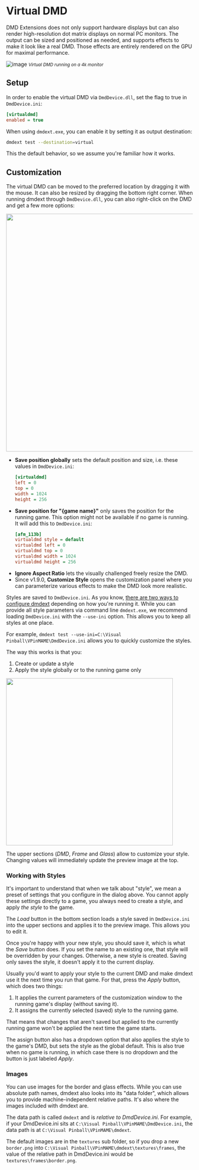 ﻿# Virtual DMD

DMD Extensions does not only support hardware displays but can also render 
high-resolution dot matrix displays on normal PC monitors. The output can
be sized and positioned as needed, and supports effects to make it look like
a real DMD. Those effects are entirely rendered on the GPU for maximal 
performance.

![image](https://user-images.githubusercontent.com/70426/109708090-3ee0cf80-7b9b-11eb-9fdd-83523aa265f9.png)
<small>*Virtual DMD running on a 4k monitor*</small>

## Setup

In order to enable the virtual DMD via `DmdDevice.dll`, set the flag to true 
in `DmdDevice.ini`:

```ini
[virtualdmd]
enabled = true
```

When using `dmdext.exe`, you can enable it by setting it as output destination:

```bash
dmdext test --destination=virtual
```

This the default behavior, so we assume you're familiar how it works.

## Customization

The virtual DMD can be moved to the preferred location by dragging it with the mouse. It can also
be resized by dragging the bottom right corner. When running dmdext through `DmdDevice.dll`, you
can also right-click on the DMD and get a few more options:

<img width="640" src="https://user-images.githubusercontent.com/70426/109722467-02b66a80-7bad-11eb-857b-b3e258dcd083.png"/>

- **Save position globally** sets the default position and size, i.e. these 
  values in `DmdDevice.ini`:
  ```ini
  [virtualdmd]
  left = 0
  top = 0
  width = 1024
  height = 256
  ```
- **Save position for "{game name}"** only saves the position for the running game.
  This option might not be available if no game is running. It will add this to 
  `DmdDevice.ini`:
  ```ini
  [afm_113b]
  virtualdmd style = default
  virtualdmd left = 0
  virtualdmd top = 0
  virtualdmd width = 1024
  virtualdmd height = 256
  ```  
- **Ignore Aspect Ratio** lets the visually challenged freely resize the DMD.
- Since v1.9.0, **Customize Style** opens the customization panel where you
  can parameterize various effects to make the DMD look more realistic.

Styles are saved to `DmdDevice.ini`. As you know, [there are two ways to 
configure dmdext](https://github.com/freezy/dmd-extensions#configuration) 
depending on how you're running it. While you can provide all style parameters
via command line `dmdext.exe`, we recommend loading `DmdDevice.ini` with the 
`--use-ini` option. This allows you to keep all styles at one place.

For example, `dmdext test --use-ini=C:\Visual Pinball\VPinMAME\DmdDevice.ini` 
allows you to quickly customize the styles.

The way this works is that you:

1. Create or update a style
2. Apply the style globally or to the running game only

<img width="450" src="https://user-images.githubusercontent.com/70426/109726696-6fccfe80-7bb3-11eb-97a9-34fe00087031.png"/>

The upper sections (*DMD*, *Frame* and *Glass*) allow to customize your style. 
Changing values will immediately update the preview image at the top.

### Working with Styles

It's important to understand that when we talk about "style", we mean a preset 
of settings that you configure in the dialog above. You cannot apply these 
settings directly to a game, you always need to create a style, and apply 
*the style* to the game.

The *Load* button in the bottom section loads a style saved in `DmdDevice.ini`
into the upper sections and applies it to the preview image. This allows you to 
edit it.

Once you're happy with your new style, you should save it, which is what the 
*Save* button does. If you set the name to an existing one, that style will
be overridden by your changes. Otherwise, a new style is created. Saving only
saves the style, it doesn't apply it to the current display.

Usually you'd want to apply your style to the current DMD and make dmdext use
it the next time you run that game. For that, press the *Apply* button, which
does two things:

1. It applies the current parameters of the customization window to the running 
   game's display (without saving it).
2. It assigns the currently selected (saved) style to the running game.

That means that changes that aren't saved but applied to the currently running
game won't be applied the next time the game starts.

The assign button also has a dropdown option that also applies the style to the
game's DMD, but sets the style as the global default. This is also true when no
game is running, in which case there is no dropdown and the button is just 
labeled *Apply*.

### Images

You can use images for the border and glass effects. While you can use absolute 
path names, dmdext also looks into its "data folder", which allows you to provide
machine-independent relative paths. It's also where the images included with 
dmdext are.

The data path is called `dmdext` and is *relative to DmdDevice.ini*. For example,
if your DmdDevice.ini sits at `C:\Visual Pinball\VPinMAME\DmdDevice.ini`, the data
path is at `C:\Visual Pinball\VPinMAME\dmdext`.

The default images are in the `textures` sub folder, so if you drop a new `border.png`
into `C:\Visual Pinball\VPinMAME\dmdext\textures\frames`, the value of the relative
path in DmdDevice.ini would be `textures\frames\border.png`.
